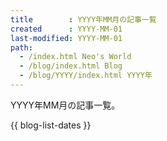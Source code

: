 ```yaml
---
title        : YYYY年MM月の記事一覧
created      : YYYY-MM-01
last-modified: YYYY-MM-01
path:
  - /index.html Neo's World
  - /blog/index.html Blog
  - /blog/YYYY/index.html YYYY年
---
```


YYYY年MM月の記事一覧。

{{ blog-list-dates }}
